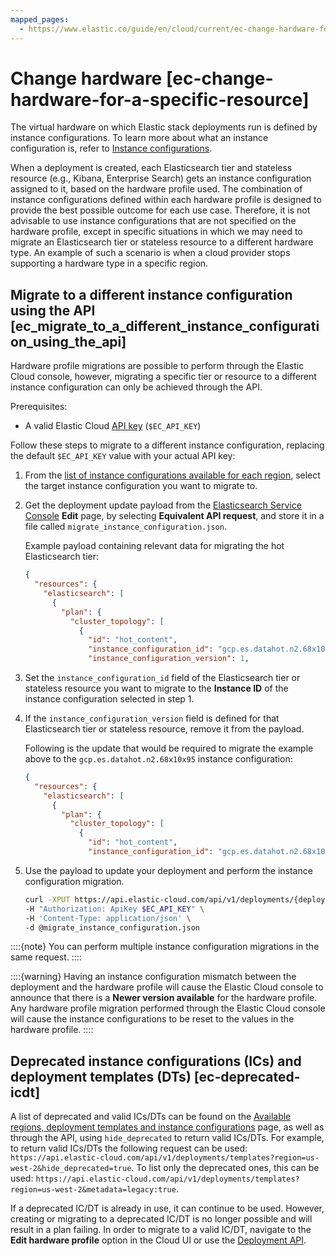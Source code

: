 ```yaml
---
mapped_pages:
  - https://www.elastic.co/guide/en/cloud/current/ec-change-hardware-for-a-specific-resource.html
---
```


# Change hardware [ec-change-hardware-for-a-specific-resource]

The virtual hardware on which Elastic stack deployments run is defined by instance configurations. To learn more about what an instance configuration is, refer to [Instance configurations](asciidocalypse://docs/cloud/docs/reference/cloud/cloud-hosted/hardware.md#ec-getting-started-configurations).

When a deployment is created, each Elasticsearch tier and stateless resource (e.g., Kibana, Enterprise Search) gets an instance configuration assigned to it, based on the hardware profile used. The combination of instance configurations defined within each hardware profile is designed to provide the best possible outcome for each use case. Therefore, it is not advisable to use instance configurations that are not specified on the hardware profile, except in specific situations in which we may need to migrate an Elasticsearch tier or stateless resource to a different hardware type. An example of such a scenario is when a cloud provider stops supporting a hardware type in a specific region.


## Migrate to a different instance configuration using the API [ec_migrate_to_a_different_instance_configuration_using_the_api]

Hardware profile migrations are possible to perform through the Elastic Cloud console, however, migrating a specific tier or resource to a different instance configuration can only be achieved through the API.

Prerequisites:

* A valid Elastic Cloud [API key](../../api-keys/elastic-cloud-api-keys.md) (`$EC_API_KEY`)

Follow these steps to migrate to a different instance configuration, replacing the default `$EC_API_KEY` value with your actual API key:

1. From the  [list of instance configurations available for each region](asciidocalypse://docs/cloud/docs/reference/cloud/cloud-hosted/ec-regions-templates-instances.md), select the target instance configuration you want to migrate to.
2. Get the deployment update payload from the [Elasticsearch Service Console](https://cloud.elastic.co?page=docs&placement=docs-body) **Edit** page, by selecting **Equivalent API request**, and store it in a file called `migrate_instance_configuration.json`.

    Example payload containing relevant data for migrating the hot Elasticsearch tier:

    ```json
    {
      "resources": {
        "elasticsearch": [
          {
            "plan": {
              "cluster_topology": [
                {
                  "id": "hot_content",
                  "instance_configuration_id": "gcp.es.datahot.n2.68x10x45",
                  "instance_configuration_version": 1,
    ```

3. Set the `instance_configuration_id` field of the Elasticsearch tier or stateless resource you want to migrate to the **Instance ID** of the instance configuration selected in step 1.
4. If the `instance_configuration_version` field is defined for that Elasticsearch tier or stateless resource, remove it from the payload.

    Following is the update that would be required to migrate the example above to the `gcp.es.datahot.n2.68x10x95` instance configuration:

    ```json
    {
      "resources": {
        "elasticsearch": [
          {
            "plan": {
              "cluster_topology": [
                {
                  "id": "hot_content",
                  "instance_configuration_id": "gcp.es.datahot.n2.68x10x95",
    ```

5. Use the payload to update your deployment and perform the instance configuration migration.

    ```sh
    curl -XPUT https://api.elastic-cloud.com/api/v1/deployments/{deployment_id} \
    -H "Authorization: ApiKey $EC_API_KEY" \
    -H 'Content-Type: application/json' \
    -d @migrate_instance_configuration.json
    ```


::::{note}
You can perform multiple instance configuration migrations in the same request.
::::


::::{warning}
Having an instance configuration mismatch between the deployment and the hardware profile will cause the Elastic Cloud console to announce that there is a **Newer version available** for the hardware profile. Any hardware profile migration performed through the Elastic Cloud console will cause the instance configurations to be reset to the values in the hardware profile.
::::



## Deprecated instance configurations (ICs) and deployment templates (DTs) [ec-deprecated-icdt]

A list of deprecated and valid ICs/DTs can be found on the [Available regions, deployment templates and instance configurations](https://www.elastic.co/guide/en/cloud/current/ec-regions-templates-instances.html) page, as well as through the API, using `hide_deprecated` to return valid ICs/DTs. For example, to return valid ICs/DTs the following request can be used: `https://api.elastic-cloud.com/api/v1/deployments/templates?region=us-west-2&hide_deprecated=true`. To list only the deprecated ones, this can be used: `https://api.elastic-cloud.com/api/v1/deployments/templates?region=us-west-2&metadata=legacy:true`.

If a deprecated IC/DT is already in use, it can continue to be used. However, creating or migrating to a deprecated IC/DT is no longer possible and will result in a plan failing. In order to migrate to a valid IC/DT, navigate to the **Edit hardware profile** option in the Cloud UI or use the [Deployment API](https://www.elastic.co/docs/api/doc/cloud/operation/operation-migrate-deployment-template).
